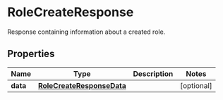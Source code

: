 # RoleCreateResponse

Response containing information about a created role.

## Properties

| Name     | Type                                                    | Description | Notes      |
| -------- | ------------------------------------------------------- | ----------- | ---------- |
| **data** | [**RoleCreateResponseData**](RoleCreateResponseData.md) |             | [optional] |
